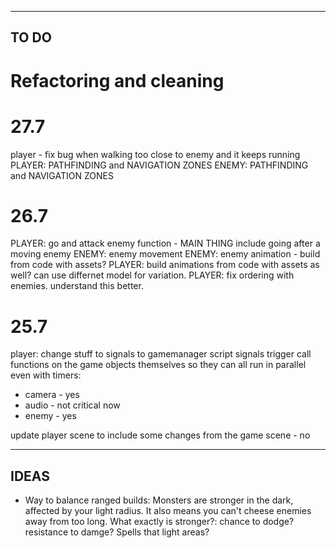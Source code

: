 -----------------------
TO DO
-----------------------

# Refactoring and cleaning



# 27.7
player - fix bug when walking too close to enemy and it keeps running
PLAYER: PATHFINDING and NAVIGATION ZONES
ENEMY:  PATHFINDING and NAVIGATION ZONES


# 26.7
PLAYER: go and attack enemy function - MAIN THING
	include going after a moving enemy
ENEMY: enemy movement
ENEMY: enemy animation - build from code with assets?
PLAYER: build animations from code with assets as well? can use differnet model for variation.
PLAYER: fix ordering with enemies. understand this better.


# 25.7

player: change stuff to signals to gamemanager script
signals trigger call functions on the game objects themselves so they can all run in parallel even with timers:
* camera - yes
* audio - not critical now
* enemy - yes

update player scene to include some changes from the game scene - no


--------------------------
IDEAS
--------------------------

* Way to balance ranged builds:
	Monsters are stronger in the dark, affected by your light radius.
	It also means you can't cheese enemies away from too long.
	What exactly is stronger?:
		chance to dodge?
		resistance to damge?
		Spells that light areas?

